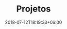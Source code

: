 ---
title: "Projetos"
date: 2018-07-12T18:19:33+06:00

heading : "PROJETOS"
description : "Materiais Desenvolvidos pelo PET-Estatística"

proj1:
 - title: 'Apostila TP1'
 - url: '/portfolio'
---